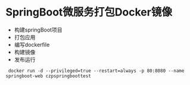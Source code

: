 # SpringBoot微服务打包Docker镜像
- 构建springBoot项目
- 打包应用
- 编写dockerfile
- 构建镜像
- 发布运行



```
 docker run -d --privileged=true --restart=always -p 80:8080 --name springboot-web czpspringboottest
```


